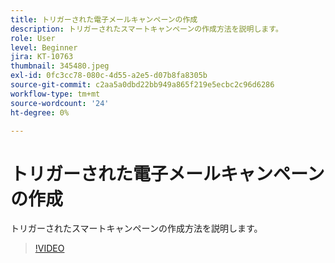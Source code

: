 ```yaml
---
title: トリガーされた電子メールキャンペーンの作成
description: トリガーされたスマートキャンペーンの作成方法を説明します。
role: User
level: Beginner
jira: KT-10763
thumbnail: 345480.jpeg
exl-id: 0fc3cc78-080c-4d55-a2e5-d07b8fa8305b
source-git-commit: c2aa5a0dbd22bb949a865f219e5ecbc2c96d6286
workflow-type: tm+mt
source-wordcount: '24'
ht-degree: 0%

---
```


# トリガーされた電子メールキャンペーンの作成

トリガーされたスマートキャンペーンの作成方法を説明します。

>[!VIDEO](https://video.tv.adobe.com/v/345480/?quality=12&learn=on)
